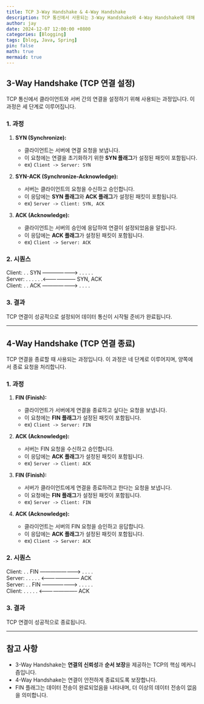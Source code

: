```yaml
---
title: TCP 3-Way Handshake & 4-Way Handshake
description: TCP 통신에서 사용되는 3-Way Handshake와 4-Way Handshake에 대해 설명합니다.
author: jay
date: 2024-12-07 12:00:00 +0800
categories: [Blogging]
tags: [blog, Java, Spring]
pin: false
math: true
mermaid: true
---
```


## 3-Way Handshake (TCP 연결 설정)

TCP 통신에서 클라이언트와 서버 간의 연결을 설정하기 위해 사용되는 과정입니다. 이 과정은 세 단계로 이루어집니다.

### 1. 과정
1. **SYN (Synchronize):**
    - 클라이언트는 서버에 연결 요청을 보냅니다.
    - 이 요청에는 연결을 초기화하기 위한 **SYN 플래그**가 설정된 패킷이 포함됩니다.
    - ex) `Client -> Server: SYN`

2. **SYN-ACK (Synchronize-Acknowledge):**
    - 서버는 클라이언트의 요청을 수신하고 승인합니다.
    - 이 응답에는 **SYN 플래그**와 **ACK 플래그**가 설정된 패킷이 포함됩니다.
    - ex) `Server -> Client: SYN, ACK`

3. **ACK (Acknowledge):**
    - 클라이언트는 서버의 승인에 응답하여 연결이 설정되었음을 알립니다.
    - 이 응답에는 **ACK 플래그**가 설정된 패킷이 포함됩니다.
    - ex) `Client -> Server: ACK`

### 2. 시퀀스
Client: . .   SYN ———————> . . . . .\
Server: . . . . . .<——————– SYN, ACK\
Client: . .   ACK ———————> . . . . 

### 3. 결과
TCP 연결이 성공적으로 설정되어 데이터 통신이 시작될 준비가 완료됩니다.

---

## 4-Way Handshake (TCP 연결 종료)

TCP 연결을 종료할 때 사용되는 과정입니다. 이 과정은 네 단계로 이루어지며, 양쪽에서 종료 요청을 처리합니다.

### 1. 과정
1. **FIN (Finish):**
    - 클라이언트가 서버에게 연결을 종료하고 싶다는 요청을 보냅니다.
    - 이 요청에는 **FIN 플래그**가 설정된 패킷이 포함됩니다.
    - ex) `Client -> Server: FIN`

2. **ACK (Acknowledge):**
    - 서버는 FIN 요청을 수신하고 승인합니다.
    - 이 응답에는 **ACK 플래그**가 설정된 패킷이 포함됩니다.
    - ex) `Server -> Client: ACK`

3. **FIN (Finish):**
    - 서버가 클라이언트에게 연결을 종료하려고 한다는 요청을 보냅니다.
    - 이 요청에는 **FIN 플래그**가 설정된 패킷이 포함됩니다.
    - ex) `Server -> Client: FIN`

4. **ACK (Acknowledge):**
    - 클라이언트는 서버의 FIN 요청을 승인하고 응답합니다.
    - 이 응답에는 **ACK 플래그**가 설정된 패킷이 포함됩니다.
    - ex) `Client -> Server: ACK`

### 2. 시퀀스
Client: . .   FIN ————————> . . . . \
Server: . . . . .        <———————– ACK\
Server: . .   FIN ———————> . . . . .\
Client: . . . . .        <———————– ACK

### 3. 결과
TCP 연결이 성공적으로 종료됩니다.

---

## 참고 사항
- 3-Way Handshake는 **연결의 신뢰성**과 **순서 보장**을 제공하는 TCP의 핵심 메커니즘입니다.
- 4-Way Handshake는 연결이 안전하게 종료되도록 보장합니다.
- FIN 플래그는 데이터 전송이 완료되었음을 나타내며, 더 이상의 데이터 전송이 없음을 의미합니다.
